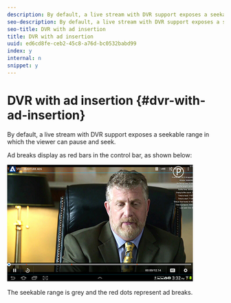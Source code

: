 ```yaml
---
description: By default, a live stream with DVR support exposes a seekable range in which the viewer can pause and seek.
seo-description: By default, a live stream with DVR support exposes a seekable range in which the viewer can pause and seek.
seo-title: DVR with ad insertion
title: DVR with ad insertion
uuid: ed6cd8fe-ceb2-45c8-a76d-bc0532babd99
index: y
internal: n
snippet: y
---
```


# DVR with ad insertion {#dvr-with-ad-insertion}

By default, a live stream with DVR support exposes a seekable range in which the viewer can pause and seek.

Ad breaks display as red bars in the control bar, as shown below:

<a id="fig_720DD22D2318485EAB4BEA55C30D5ECF"></a>

![](assets/dvr-with-ads.jpg)

The seekable range is grey and the red dots represent ad breaks. 
